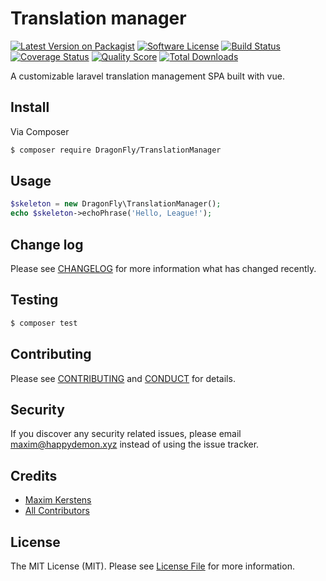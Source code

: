 # Translation manager


[![Latest Version on Packagist][ico-version]][link-packagist]
[![Software License][ico-license]](LICENSE.md)
[![Build Status][ico-travis]][link-travis]
[![Coverage Status][ico-scrutinizer]][link-scrutinizer]
[![Quality Score][ico-code-quality]][link-code-quality]
[![Total Downloads][ico-downloads]][link-downloads]

A customizable laravel translation management SPA built with vue.

## Install

Via Composer

``` bash
$ composer require DragonFly/TranslationManager
```

## Usage

``` php
$skeleton = new DragonFly\TranslationManager();
echo $skeleton->echoPhrase('Hello, League!');
```

## Change log

Please see [CHANGELOG](CHANGELOG.md) for more information what has changed recently.

## Testing

``` bash
$ composer test
```

## Contributing

Please see [CONTRIBUTING](CONTRIBUTING.md) and [CONDUCT](CONDUCT.md) for details.

## Security

If you discover any security related issues, please email maxim@happydemon.xyz instead of using the issue tracker.

## Credits

- [Maxim Kerstens][link-author]
- [All Contributors][link-contributors]

## License

The MIT License (MIT). Please see [License File](LICENSE.md) for more information.

[ico-version]: https://img.shields.io/packagist/v/DragonFly/TranslationManager.svg?style=flat-square
[ico-license]: https://img.shields.io/badge/license-MIT-brightgreen.svg?style=flat-square
[ico-travis]: https://img.shields.io/travis/DragonFly/translation-management/master.svg?style=flat-square
[ico-scrutinizer]: https://img.shields.io/scrutinizer/coverage/g/DragonFly/TranslationManager.svg?style=flat-square
[ico-code-quality]: https://img.shields.io/scrutinizer/g/DragonFly/TranslationManager.svg?style=flat-square
[ico-downloads]: https://img.shields.io/packagist/dt/DragonFly/TranslationManager.svg?style=flat-square

[link-packagist]: https://packagist.org/packages/DragonFly/TranslationManager
[link-travis]: https://travis-ci.org/DragonFly/TranslationManager
[link-scrutinizer]: https://scrutinizer-ci.com/g/DragonFly/TranslationManager/code-structure
[link-code-quality]: https://scrutinizer-ci.com/g/DragonFly/TranslationManager
[link-downloads]: https://packagist.org/packages/DragonFly/TranslationManager
[link-author]: https://github.com/happyDemon
[link-contributors]: ../../contributors
